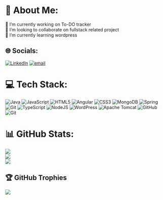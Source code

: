 # 💫 About Me:
🔭 I’m currently working on To-DO tracker <br>👯 I’m looking to
collaborate on fullstack related project<br>🌱 I’m currently learning
wordpress<br>

## 🌐 Socials:
[![LinkedIn](https://img.shields.io/badge/LinkedIn-%230077B5.svg?logo=linkedin&logoColor=white)](https://linkedin.com/in/https://www.linkedin.com/in/valarmathi-b-b1417a31b/)
[![email](https://img.shields.io/badge/Email-D14836?logo=gmail&logoColor=white)](mailto:valarmathib001@gmail.com)

# 💻 Tech Stack:
![Java](https://img.shields.io/badge/java-%23ED8B00.svg?style=for-the-badge&logo=openjdk&logoColor=white)
![JavaScript](https://img.shields.io/badge/javascript-%23323330.svg?style=for-the-badge&logo=javascript&logoColor=%23F7DF1E)
![HTML5](https://img.shields.io/badge/html5-%23E34F26.svg?style=for-the-badge&logo=html5&logoColor=white)
![Angular](https://img.shields.io/badge/angular-%23DD0031.svg?style=for-the-badge&logo=angular&logoColor=white)
![CSS3](https://img.shields.io/badge/css3-%231572B6.svg?style=for-the-badge&logo=css3&logoColor=white)
![MongoDB](https://img.shields.io/badge/MongoDB-%234ea94b.svg?style=for-the-badge&logo=mongodb&logoColor=white)
![Spring](https://img.shields.io/badge/Spring%20Boot-6DB33F.svg?style=for-the-badge&logo=Spring-Boot&logoColor=white)
![Git](https://img.shields.io/badge/git-%23F05033.svg?style=for-the-badge&logo=git&logoColor=white)
![TypeScript](https://img.shields.io/badge/typescript-%23007ACC.svg?style=for-the-badge&logo=typescript&logoColor=white)
![NodeJS](https://img.shields.io/badge/node.js-6DA55F?style=for-the-badge&logo=node.js&logoColor=white)
![WordPress](https://img.shields.io/badge/WordPress-%23117AC9.svg?style=for-the-badge&logo=WordPress&logoColor=white)
![Apache Tomcat](https://img.shields.io/badge/apache%20tomcat-%23F8DC75.svg?style=for-the-badge&logo=apache-tomcat&logoColor=black)
![GitHub](https://img.shields.io/badge/github-%23121011.svg?style=for-the-badge&logo=github&logoColor=white)
![Git](https://img.shields.io/badge/git-%23F05033.svg?style=for-the-badge&logo=git&logoColor=white)
# 📊 GitHub Stats:
![](https://github-readme-stats.vercel.app/api?username=Valarmathi-01&theme=dark&hide_border=false&include_all_commits=false&count_private=false)<br/>
![](https://nirzak-streak-stats.vercel.app/?user=Valarmathi-01&theme=dark&hide_border=false)<br/>
![](https://github-readme-stats.vercel.app/api/top-langs/?username=Valarmathi-01&theme=dark&hide_border=false&include_all_commits=false&count_private=false&layout=compact)

## 🏆 GitHub Trophies
![](https://github-profile-trophy.vercel.app/?username=Valarmathi-01&theme=radical&no-frame=false&no-bg=true&margin-w=4)
